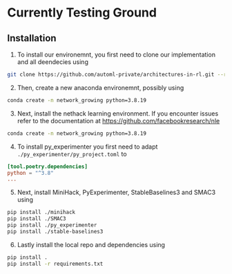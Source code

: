 # Currently Testing Ground 

## Installation
1. To install our environemnt, you first need to clone our implementation and all deendecies using
```bash
git clone https://github.com/automl-private/architectures-in-rl.git --recursive
```
2. Then, create a new anaconda environemnt, possibly using
```bash
conda create -n network_growing python=3.8.19
```
3. Next, install the nethack learning environment. If you encounter issues refer to the documentation at https://github.com/facebookresearch/nle
```bash
conda create -n network_growing python=3.8.19
```

4. To install py_experimenter you first need to adapt `./py_experimenter/py_project.toml` to 
```toml
[tool.poetry.dependencies]
python = "^3.8"
...
```

5. Next, install MiniHack, PyExperimenter, StableBaselines3 and SMAC3 using 
```bash
pip install ./minihack
pip install ./SMAC3
pip install ./py_experimenter
pip install ./stable-baselines3
```

6. Lastly install the local repo and dependencies using
```bash
pip install .
pip install -r requirements.txt
```
